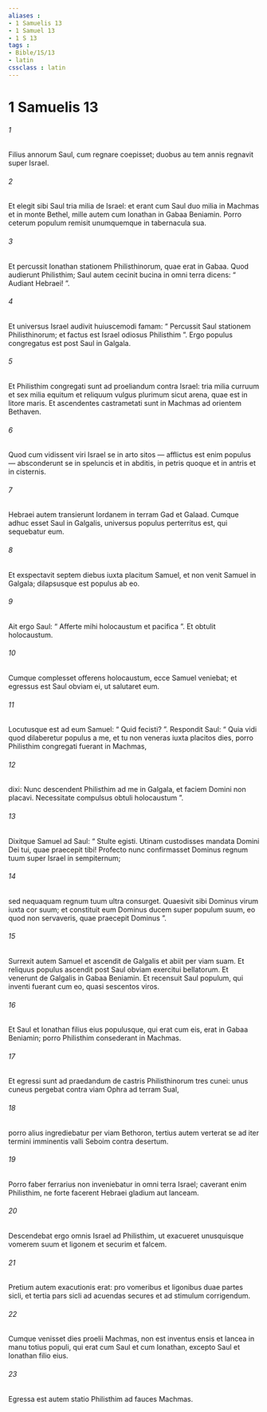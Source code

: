 ```yaml
---
aliases : 
- 1 Samuelis 13
- 1 Samuel 13
- 1 S 13
tags : 
- Bible/1S/13
- latin
cssclass : latin
---
```


# 1 Samuelis 13

###### 1
Filius annorum Saul, cum regnare coepisset; duobus au tem annis regnavit super Israel.
###### 2
Et elegit sibi Saul tria milia de Israel: et erant cum Saul duo milia in Machmas et in monte Bethel, mille autem cum Ionathan in Gabaa Beniamin. Porro ceterum populum remisit unumquemque in tabernacula sua. 
###### 3
Et percussit Ionathan stationem Philisthinorum, quae erat in Gabaa. Quod audierunt Philisthim; Saul autem cecinit bucina in omni terra dicens: “ Audiant Hebraei! ”. 
###### 4
Et universus Israel audivit huiuscemodi famam: “ Percussit Saul stationem Philisthinorum; et factus est Israel odiosus Philisthim ”. Ergo populus congregatus est post Saul in Galgala.
###### 5
Et Philisthim congregati sunt ad proeliandum contra Israel: tria milia curruum et sex milia equitum et reliquum vulgus plurimum sicut arena, quae est in litore maris. Et ascendentes castrametati sunt in Machmas ad orientem Bethaven. 
###### 6
Quod cum vidissent viri Israel se in arto sitos — afflictus est enim populus — absconderunt se in speluncis et in abditis, in petris quoque et in antris et in cisternis. 
###### 7
Hebraei autem transierunt Iordanem in terram Gad et Galaad. Cumque adhuc esset Saul in Galgalis, universus populus perterritus est, qui sequebatur eum. 
###### 8
Et exspectavit septem diebus iuxta placitum Samuel, et non venit Samuel in Galgala; dilapsusque est populus ab eo. 
###### 9
Ait ergo Saul: “ Afferte mihi holocaustum et pacifica ”. Et obtulit holocaustum.
###### 10
Cumque complesset offerens holocaustum, ecce Samuel veniebat; et egressus est Saul obviam ei, ut salutaret eum. 
###### 11
Locutusque est ad eum Samuel: “ Quid fecisti? ”. Respondit Saul: “ Quia vidi quod dilaberetur populus a me, et tu non veneras iuxta placitos dies, porro Philisthim congregati fuerant in Machmas, 
###### 12
dixi: Nunc descendent Philisthim ad me in Galgala, et faciem Domini non placavi. Necessitate compulsus obtuli holocaustum ”.
###### 13
Dixitque Samuel ad Saul: “ Stulte egisti. Utinam custodisses mandata Domini Dei tui, quae praecepit tibi! Profecto nunc confirmasset Dominus regnum tuum super Israel in sempiternum; 
###### 14
sed nequaquam regnum tuum ultra consurget. Quaesivit sibi Dominus virum iuxta cor suum; et constituit eum Dominus ducem super populum suum, eo quod non servaveris, quae praecepit Dominus ”.
###### 15
Surrexit autem Samuel et ascendit de Galgalis et abiit per viam suam. Et reliquus populus ascendit post Saul obviam exercitui bellatorum. Et venerunt de Galgalis in Gabaa Beniamin. Et recensuit Saul populum, qui inventi fuerant cum eo, quasi sescentos viros.
###### 16
Et Saul et Ionathan filius eius populusque, qui erat cum eis, erat in Gabaa Beniamin; porro Philisthim consederant in Machmas. 
###### 17
Et egressi sunt ad praedandum de castris Philisthinorum tres cunei: unus cuneus pergebat contra viam Ophra ad terram Sual, 
###### 18
porro alius ingrediebatur per viam Bethoron, tertius autem verterat se ad iter termini imminentis valli Seboim contra desertum.
###### 19
Porro faber ferrarius non inveniebatur in omni terra Israel; caverant enim Philisthim, ne forte facerent Hebraei gladium aut lanceam. 
###### 20
Descendebat ergo omnis Israel ad Philisthim, ut exacueret unusquisque vomerem suum et ligonem et securim et falcem. 
###### 21
Pretium autem exacutionis erat: pro vomeribus et ligonibus duae partes sicli, et tertia pars sicli ad acuendas secures et ad stimulum corrigendum. 
###### 22
Cumque venisset dies proelii Machmas, non est inventus ensis et lancea in manu totius populi, qui erat cum Saul et cum Ionathan, excepto Saul et Ionathan filio eius.
###### 23
Egressa est autem statio Philisthim ad fauces Machmas.
